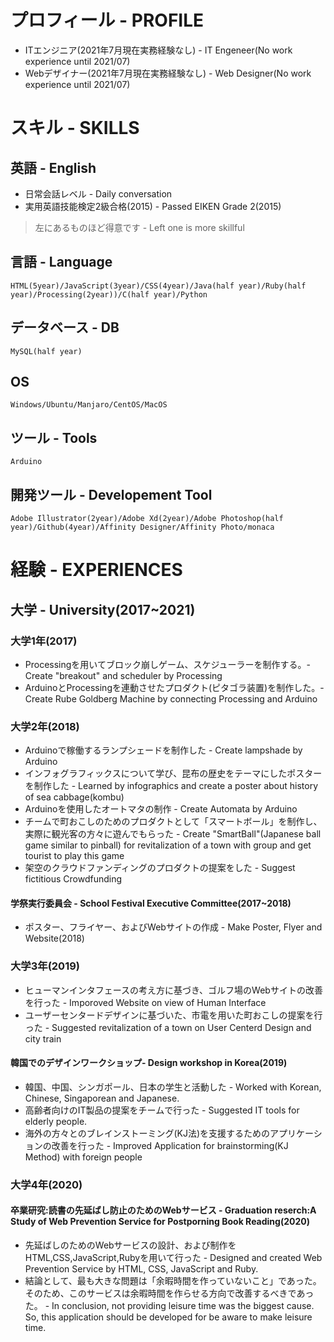 # プロフィール - PROFILE
* ITエンジニア(2021年7月現在実務経験なし) - IT Engeneer(No work experience until 2021/07)
* Webデザイナー(2021年7月現在実務経験なし) - Web Designer(No work experience until 2021/07)

# スキル - SKILLS
## 英語 - English
* 日常会話レベル - Daily conversation
* 実用英語技能検定2級合格(2015) - Passed EIKEN Grade 2(2015)

> 左にあるものほど得意です - Left one is more skillful
## 言語 - Language
```
HTML(5year)/JavaScript(3year)/CSS(4year)/Java(half year)/Ruby(half year)/Processing(2year))/C(half year)/Python
```
## データベース - DB
```
MySQL(half year)
```
## OS
```
Windows/Ubuntu/Manjaro/CentOS/MacOS
```
## ツール - Tools
```
Arduino
```
## 開発ツール - Developement Tool
```
Adobe Illustrator(2year)/Adobe Xd(2year)/Adobe Photoshop(half year)/Github(4year)/Affinity Designer/Affinity Photo/monaca
```
# 経験 - EXPERIENCES
## 大学 - University(2017~2021)
<!-- 
・海外でデザインワークショップやった
・学際の実行委員会をやっていた
・*海外の方々とKJ法(ブレインストーミング)を行うことを支援するためのアプリケーションの改善を行った
 -->

### 大学1年(2017)
* Processingを用いてブロック崩しゲーム、スケジューラーを制作する。- Create "breakout" and scheduler by Processing
* ArduinoとProcessingを連動させたプロダクト(ピタゴラ装置)を制作した。- Create Rube Goldberg Machine by connecting Processing and Arduino

### 大学2年(2018)
* Arduinoで稼働するランプシェードを制作した - Create lampshade by Arduino
* インフォグラフィックスについて学び、昆布の歴史をテーマにしたポスターを制作した - Learned by infographics and create a poster about history of sea cabbage(kombu)
* Arduinoを使用したオートマタの制作 - Create Automata by Arduino
* チームで町おこしのためのプロダクトとして「スマートボール」を制作し、実際に観光客の方々に遊んでもらった - Create "SmartBall"(Japanese ball game similar to pinball) for revitalization of a town with group and get tourist to play this game
* 架空のクラウドファンディングのプロダクトの提案をした - Suggest fictitious Crowdfunding


#### 学祭実行委員会 - School Festival Executive Committee(2017~2018)
* ポスター、フライヤー、およびWebサイトの作成 - Make Poster, Flyer and Website(2018)

### 大学3年(2019)
* ヒューマンインタフェースの考え方に基づき、ゴルフ場のWebサイトの改善を行った - Imporoved Website on view of Human Interface
* ユーザーセンタードデザインに基づいた、市電を用いた町おこしの提案を行った - Suggested revitalization of a town on User Centerd Design and city train

#### 韓国でのデザインワークショップ- Design workshop in Korea(2019)
* 韓国、中国、シンガポール、日本の学生と活動した - Worked with Korean, Chinese, Singaporean and Japanese.
* 高齢者向けのIT製品の提案をチームで行った - Suggested IT tools for elderly people.
* 海外の方々とのブレインストーミング(KJ法)を支援するためのアプリケーションの改善を行った - Improved Application for brainstorming(KJ Method) with foreign people


### 大学4年(2020)
#### 卒業研究:読書の先延ばし防止のためのWebサービス - Graduation reserch:A Study of Web Prevention Service for Postporning Book Reading(2020)
* 先延ばしのためのWebサービスの設計、および制作をHTML,CSS,JavaScript,Rubyを用いて行った - Designed and created Web Prevention Service by HTML, CSS, JavaScript and Ruby.
* 結論として、最も大きな問題は「余暇時間を作っていないこと」であった。そのため、このサービスは余暇時間を作らせる方向で改善するべきであった。 - In conclusion, not providing leisure time was the biggest cause. So, this application should be developed for be aware to make leisure time.
